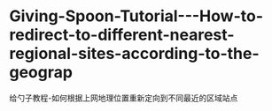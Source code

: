 # Giving-Spoon-Tutorial---How-to-redirect-to-different-nearest-regional-sites-according-to-the-geograp
给勺子教程-如何根据上网地理位置重新定向到不同最近的区域站点
